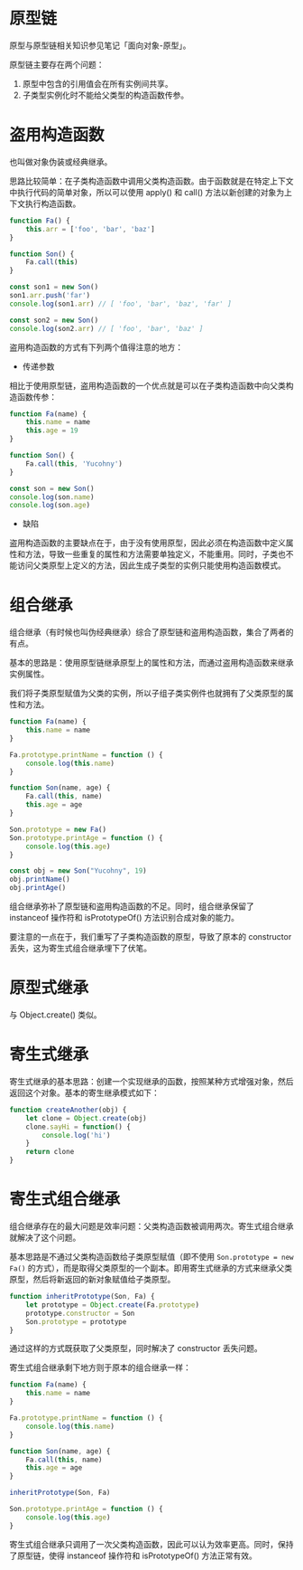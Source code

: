 # 原型链

原型与原型链相关知识参见笔记「面向对象-原型」。

原型链主要存在两个问题：

1. 原型中包含的引用值会在所有实例间共享。
2. 子类型实例化时不能给父类型的构造函数传参。

# 盗用构造函数

也叫做对象伪装或经典继承。

思路比较简单：在子类构造函数中调用父类构造函数。由于函数就是在特定上下文中执行代码的简单对象，所以可以使用 apply() 和 call() 方法以新创建的对象为上下文执行构造函数。

```js
function Fa() {
    this.arr = ['foo', 'bar', 'baz']
}

function Son() {
    Fa.call(this)
}

const son1 = new Son()
son1.arr.push('far')
console.log(son1.arr) // [ 'foo', 'bar', 'baz', 'far' ]

const son2 = new Son()
console.log(son2.arr) // [ 'foo', 'bar', 'baz' ]
```

盗用构造函数的方式有下列两个值得注意的地方：

+ 传递参数

相比于使用原型链，盗用构造函数的一个优点就是可以在子类构造函数中向父类构造函数传参：

```js
function Fa(name) {
    this.name = name
    this.age = 19
}

function Son() {
    Fa.call(this, 'Yucohny')
}

const son = new Son()
console.log(son.name)
console.log(son.age)
```

+ 缺陷

盗用构造函数的主要缺点在于，由于没有使用原型，因此必须在构造函数中定义属性和方法，导致一些重复的属性和方法需要单独定义，不能重用。同时，子类也不能访问父类原型上定义的方法，因此生成子类型的实例只能使用构造函数模式。

# 组合继承

组合继承（有时候也叫伪经典继承）综合了原型链和盗用构造函数，集合了两者的有点。

基本的思路是：使用原型链继承原型上的属性和方法，而通过盗用构造函数来继承实例属性。

我们将子类原型赋值为父类的实例，所以子组子类实例件也就拥有了父类原型的属性和方法。

```js
function Fa(name) {
    this.name = name
}

Fa.prototype.printName = function () {
    console.log(this.name)
}

function Son(name, age) {
    Fa.call(this, name)
    this.age = age
}

Son.prototype = new Fa()
Son.prototype.printAge = function () {
    console.log(this.age)
}

const obj = new Son("Yucohny", 19)
obj.printName()
obj.printAge()
```

组合继承弥补了原型链和盗用构造函数的不足。同时，组合继承保留了 instanceof 操作符和 isPrototypeOf() 方法识别合成对象的能力。

要注意的一点在于，我们重写了子类构造函数的原型，导致了原本的 constructor 丢失，这为寄生式组合继承埋下了伏笔。

# 原型式继承

与 Object.create() 类似。

# 寄生式继承

寄生式继承的基本思路：创建一个实现继承的函数，按照某种方式增强对象，然后返回这个对象。基本的寄生继承模式如下：

```js
function createAnother(obj) {
    let clone = Object.create(obj)
    clone.sayHi = function() {
        console.log('hi')
    }
    return clone
}
```

# 寄生式组合继承

组合继承存在的最大问题是效率问题：父类构造函数被调用两次。寄生式组合继承就解决了这个问题。

基本思路是不通过父类构造函数给子类原型赋值（即不使用 `Son.prototype = new Fa()` 的方式），而是取得父类原型的一个副本。即用寄生式继承的方式来继承父类原型，然后将新返回的新对象赋值给子类原型。

```js
function inheritPrototype(Son, Fa) {
    let prototype = Object.create(Fa.prototype)
    prototype.constructor = Son
    Son.prototype = prototype
}
```

通过这样的方式既获取了父类原型，同时解决了 constructor 丢失问题。

寄生式组合继承剩下地方则于原本的组合继承一样：

```js
function Fa(name) {
    this.name = name
}

Fa.prototype.printName = function () {
    console.log(this.name)
}

function Son(name, age) {
    Fa.call(this, name)
    this.age = age
}

inheritPrototype(Son, Fa)

Son.prototype.printAge = function () {
    console.log(this.age)
}
```

寄生式组合继承只调用了一次父类构造函数，因此可以认为效率更高。同时，保持了原型链，使得 instanceof 操作符和 isPrototypeOf() 方法正常有效。
